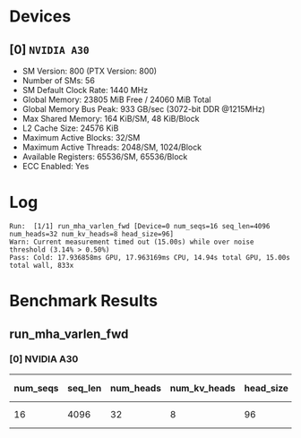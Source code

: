 # Devices

## [0] `NVIDIA A30`
* SM Version: 800 (PTX Version: 800)
* Number of SMs: 56
* SM Default Clock Rate: 1440 MHz
* Global Memory: 23805 MiB Free / 24060 MiB Total
* Global Memory Bus Peak: 933 GB/sec (3072-bit DDR @1215MHz)
* Max Shared Memory: 164 KiB/SM, 48 KiB/Block
* L2 Cache Size: 24576 KiB
* Maximum Active Blocks: 32/SM
* Maximum Active Threads: 2048/SM, 1024/Block
* Available Registers: 65536/SM, 65536/Block
* ECC Enabled: Yes

# Log

```
Run:  [1/1] run_mha_varlen_fwd [Device=0 num_seqs=16 seq_len=4096 num_heads=32 num_kv_heads=8 head_size=96]
Warn: Current measurement timed out (15.00s) while over noise threshold (3.14% > 0.50%)
Pass: Cold: 17.936858ms GPU, 17.963169ms CPU, 14.94s total GPU, 15.00s total wall, 833x 
```

# Benchmark Results

## run_mha_varlen_fwd

### [0] NVIDIA A30

| num_seqs | seq_len | num_heads | num_kv_heads | head_size | Memory Reads | Memory Writes | Memory Usage | Tokens | Samples | CPU Time  | Noise | GPU Time  | Noise | Elem/s | GlobalMem BW | BWUtil |
|----------|---------|-----------|--------------|-----------|--------------|---------------|--------------|--------|---------|-----------|-------|-----------|-------|--------|--------------|--------|
|       16 |    4096 |        32 |            8 |        96 |  576.000 MiB |   384.000 MiB |          960 |  65536 |    833x | 17.963 ms | 3.62% | 17.937 ms | 3.14% | 3.654M |  56.121 GB/s |  6.01% |

